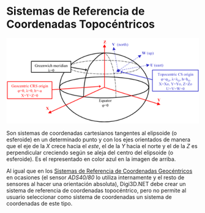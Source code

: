 # Sistemas de Referencia de Coordenadas Topocéntricos

![Gr&#xE1;fico mostrando sistemas de referencia de coordenadas geoc&#xE9;ntrico y topoc&#xE9;ntrico](../../../../../.gitbook/assets/geocc3a9ntrico-y-topocc3a9ntrico.png)

Son sistemas de coordenadas cartesianos tangentes al elipsoide \(o esferoide\) en un determinado punto y con los ejes orientados de manera que el eje de la _X_ crece hacia el _este_, el de la _Y_ hacia el norte y el de la _Z_ es perpendicular creciendo según se aleja del centro del elipsoide \(o esferoide\). Es el representado en color azul en la imagen de arriba.

Al igual que en los [Sistemas de Referencia de Coordenadas Geocéntricos](https://github.com/digi21/docs/tree/7fc627c885c16fb88afc7cc05a6df2a2f4a54563/digi3d-net/sistemas-referencia-coordenadas/introduccion-sistemas-referencia-coordenadas/tipos-sistemas-referencia-coordenadas/sistemas-referencia-coordenadas-horizontales/SistemasDeReferenciaDeCoordenadasGeocentricos.html) en ocasiones \(el sensor _ADS40/80_ lo utiliza internamente y el resto de sensores al hacer una orientación absoluta\), Digi3D.NET debe crear un sistema de referencia de coordenadas topocéntrico, pero no permite al usuario seleccionar como sistema de coordenadas un sistema de coordenadas de este tipo.

